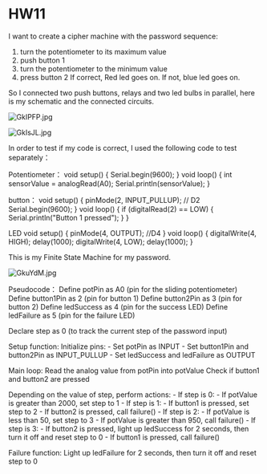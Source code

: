 # HW11

I want to create a cipher machine with the password sequence:

1. turn the potentiometer to its maximum value
2. push button 1
3. turn the potentiometer to the minimum value
4. press button 2
If correct, Red led goes on. If not, blue led goes on.

So I connected two push buttons, relays and two led bulbs in parallel, here is my schematic and the connected circuits.

![GkIPFP.jpg](https://imgpile.com/images/GkIPFP.jpg)

![GkIsJL.jpg](https://imgpile.com/images/GkIsJL.jpg)

In order to test if my code is correct, I used the following code to test separately：

Potentiometer：
void setup() {
  Serial.begin(9600);
}
void loop() {
  int sensorValue = analogRead(A0);
  Serial.println(sensorValue);
}
 
button：
 void setup() {
  pinMode(2, INPUT_PULLUP); // D2
  Serial.begin(9600);
}
void loop() {
  if (digitalRead(2) == LOW) {
    Serial.println("Button 1 pressed");
  }
}

LED
void setup() {
  pinMode(4, OUTPUT); //D4
}
void loop() {
  digitalWrite(4, HIGH);
  delay(1000);
  digitalWrite(4, LOW);
  delay(1000);
}

This is my Finite State Machine for my password.

![GkuYdM.jpg](https://imgpile.com/images/GkuYdM.jpg)

Pseudocode：
Define potPin as A0 (pin for the sliding potentiometer)
Define button1Pin as 2 (pin for button 1)
Define button2Pin as 3 (pin for button 2)
Define ledSuccess as 4 (pin for the success LED)
Define ledFailure as 5 (pin for the failure LED)

Declare step as 0 (to track the current step of the password input)

Setup function:
  Initialize pins:
    - Set potPin as INPUT
    - Set button1Pin and button2Pin as INPUT_PULLUP
    - Set ledSuccess and ledFailure as OUTPUT

Main loop:
  Read the analog value from potPin into potValue
  Check if button1 and button2 are pressed

  Depending on the value of step, perform actions:
    - If step is 0:
      - If potValue is greater than 2000, set step to 1
    - If step is 1:
      - If button1 is pressed, set step to 2
      - If button2 is pressed, call failure()
    - If step is 2:
      - If potValue is less than 50, set step to 3
      - If potValue is greater than 950, call failure()
    - If step is 3:
      - If button2 is pressed, light up ledSuccess for 2 seconds, then turn it off and reset step to 0
      - If button1 is pressed, call failure()

Failure function:
  Light up ledFailure for 2 seconds, then turn it off and reset step to 0

